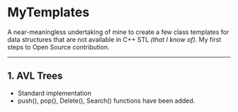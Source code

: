 # MyTemplates

A near-meaningless undertaking of mine to create a few class templates for data structures that are not available in C++ STL *(that I know of)*. My first steps to Open Source contribution.  

---

## 1. AVL Trees
- Standard implementation
- push(), pop(), Delete(), Search() functions have been added.
